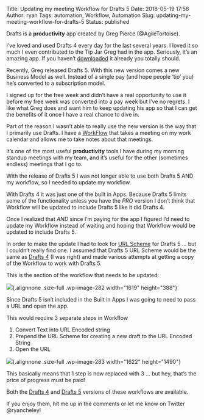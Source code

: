Title: Updating my meeting Workflow for Drafts 5
Date: 2018-05-19 17:56
Author: ryan
Tags: automation, Workflow, Automation
Slug: updating-my-meeting-workflow-for-drafts-5
Status: published

Drafts is a **productivity** app created by Greg Pierce (\@AgileTortoise).

I’ve loved and used Drafts 4 every day for the last several years. I loved it so much I even contributed to the Tip Jar Greg had in the app. Seriously, it’s an amazing app. If you haven’t [downloaded](https://itunes.apple.com/us/app/drafts-5-capture-act/id1236254471?mt=8) it already you totally should.

Recently, Greg released Drafts 5. With this new version comes a new Business Model as well. Instead of a single pay (and hope people ‘tip’ you) he’s converted to a subscription model.

I signed up for the free week and didn’t have a real opportunity to use it before my free week was converted into a pay week but I’ve no regrets. I like what Greg does and want him to keep updating his app so that I can get the benefits of it once I have a real chance to dive in.

Part of the reason I wasn’t able to really use the new version is the way that I primarily use Drafts. I have a [WorkFlow](https://workflow.is/workflows/fe54a103d8a94faaa5784510001e374e) that takes a meeting on my work calendar and allows me to take notes about that meetings.

It’s one of the most useful **productivity** tools I have during my morning standup meetings with my team, and it’s useful for the other (sometimes endless) meetings that I go to.

With the release of Drafts 5 I was not longer able to use both Drafts 5 AND my workflow, so I needed to update my workflow.

With Drafts 4 it was just one of the built in Apps. Because Drafts 5 limits some of the functionality unless you have the *PRO* version I don’t think that Workflow will be updated to include Drafts 5 like it did Drafts 4.

Once I realized that *AND* since I’m paying for the app I figured I’d need to update my Workflow instead of waiting and hoping that Workflow would be updated to include Drafts 5.

In order to make the update I had to look for [URL Scheme](https://www.w3.org/TR/app-uri/) for Drafts 5 ... but I couldn’t really find one. I assumed that Drafts 5 URL Scheme would be the same as [Drafts 4](https://agiletortoise.zendesk.com/hc/en-us/articles/202771400-Drafts-URL-Schemes) (I was right) and made various attempts at getting a copy of the Workflow to work with Drafts 5.

This is the section of the workflow that needs to be updated:

![](/images/uploads/2018/05/Image-5-19-18-6-37-PM.png){.alignnone .size-full .wp-image-282 width="1619" height="388"}

Since Drafts 5 isn’t included in the Built in Apps I was going to need to pass a URL and open the app.

This would require 3 separate steps in Workflow

1.  Convert Text into URL Encoded string
2.  Prepend the URL Scheme for creating a new draft to the URL Encoded String
3.  Open the URL

![](/images/uploads/2018/05/Image-5-19-18-6-37-PM-1.png){.alignnone .size-full .wp-image-283 width="1622" height="1490"}

This basically means that 1 step is now replaced with 3 ... but hey, that’s the price of progress must be paid!

Both the [Drafts 4](https://workflow.is/workflows/fe54a103d8a94faaa5784510001e374e) and [Drafts 5](https://workflow.is/workflows/dae8898da2c34dcf9eee099c333e749d) versions of these workflows are available.

If you enjoy them, hit me up in the comments or let me know on Twitter \@ryancheley!
